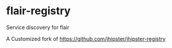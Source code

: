 # flair-registry
Service discovery for flair

A Customized fork of https://github.com/jhipster/jhipster-registry
